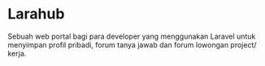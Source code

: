 # Larahub
Sebuah web portal bagi para developer yang menggunakan Laravel untuk menyimpan profil pribadi, forum tanya jawab dan forum lowongan project/ kerja.
